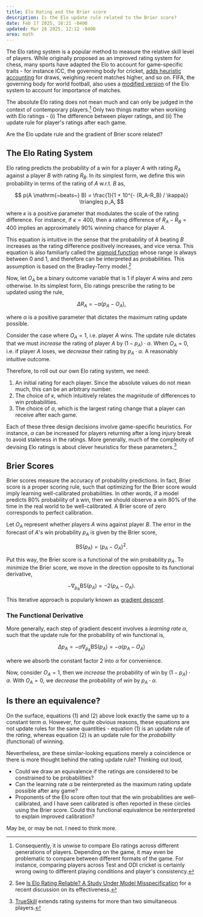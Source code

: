 ```yaml
---
title: Elo Rating and the Brier score
description: Is the Elo update rule related to the Brier score?
date: Feb 17 2025, 18:21 -0400
updated: Mar 28 2025, 12:12 -0400
area: math
---
```


The Elo rating system is a popular method to measure the relative skill level of players. While originally proposed as an improved rating system for chess, many sports have adapted the Elo to account for game-specific traits - for instance ICC, the governing body for cricket, [adds heuristic accounting](https://en.wikipedia.org/wiki/ICC_Men%27s_Test_Team_Rankings) for draws, weighing recent matches higher, and so on. FIFA, the governing body for world football, also uses a [modified version](https://en.wikipedia.org/wiki/World_Football_Elo_Ratings) of the Elo system to account for importance of matches.

The absolute Elo rating does not mean much and can only be judged in the context of contemporary players.[^elogotcha] Only two things matter when working with Elo ratings - (i) The difference between player ratings, and (ii) The update rule for player's ratings after each game.

[^elogotcha]: Consequently, it is unwise to compare Elo ratings across different generations of players. Depending on the game, it may even be problematic to compare between different formats of the game. For instance, comparing players across Test and ODI cricket is certainly wrong owing to different playing conditions and player's consistency.

Are the Elo update rule and the gradient of Brier score related?

## The Elo Rating System

Elo rating predicts the probability of a win for a player $A$ with rating $R_A$ against a player $B$ with rating $R_B$. In its simplest form, we define this win probability in terms of the rating of $A$ w.r.t. $B$ as,

$$
p(A \mathrm{~beats~} B) = \frac{1}{1 + 10^{- (R_A-R_B) / \kappa}} \triangleq p_A,
$$

where $\kappa$ is a positive parameter that modulates the scale of the rating difference. For instance, if $\kappa = 400$, then a rating difference of $R_A-R_B = 400$ implies an approximately $90\%$ winning chance for player $A$.

This equation is intuitive in the sense that the probability of $A$ beating $B$ increases as the rating difference positively increases, and vice versa. This equation is also familiarly called the [sigmoid function](https://en.wikipedia.org/wiki/Sigmoid_function) whose range is always between $0$ and $1$, and therefore can be interpreted as probabilities. This assumption is based on the Bradley-Terry model.[^bterry]

[^bterry]: See [Is Elo Rating Reliable? A Study Under Model Misspecification](https://arxiv.org/abs/2502.10985) for a recent discussion on its effectiveness.

Now, let $O_A$ be a binary outcome variable that is $1$ if player $A$ wins and zero otherwise. In its simplest form, Elo ratings prescribe the rating to be updated using the rule,

$$
\tag{1} \Delta R_A = - \alpha (p_A - O_A),
$$

where $\alpha$ is a positive parameter that dictates the maximum rating update possible.

Consider the case where $O_A = 1$, i.e. player $A$ wins. The update rule dictates that we must _increase_ the rating of player $A$ by $(1 - p_A) \cdot \alpha$. When $O_A=0$, i.e. if player $A$ loses, we _decrease_ their rating by $p_A \cdot \alpha$. A reasonably intuitive outcome.

Therefore, to roll out our own Elo rating system, we need:

1. An initial rating for each player. Since the absolute values do not mean much, this can be an arbitrary number.
2. The choice of $\kappa$, which intuitively relates the magnitude of differences to win probabilities.
3. The choice of $\alpha$, which is the largest rating change that a player can receive after each game.

Each of these three design decisions involve game-specific heuristics. For instance, $\alpha$ can be increased for players returning after a long injury break to avoid staleness in the ratings. More generally, much of the complexity of devising Elo ratings is about clever heuristics for these parameters.[^trueskill]

[^trueskill]: [TrueSkill](https://www.microsoft.com/en-us/research/publication/trueskill-2-improved-bayesian-skill-rating-system/) extends rating systems for more than two simultaneous players.

## Brier Scores

Brier scores measure the accuracy of probability predictions. In fact, Brier score is a proper scoring rule, such that optimizing for the Brier score would imply learning well-calibrated probabilities. In other words, if a model predicts $80\%$ probability of a win, then we should observe a win $80\%$ of the time in the real world to be well-calibrated. A Brier score of zero corresponds to perfect calibration.

Let $O_A$ represent whether players $A$ wins against player $B$. The error in the forecast of $A$'s win probability $p_A$ is given by the Brier score,

$$
\mathrm{BS}(p_A) = (p_A - O_A)^2.
$$

Put this way, the Brier score is a functional of the win probability $p_A$. To minimize the Brier score, we move in the direction opposite to its functional derivative,

$$
-\nabla_{p_A} \mathrm{BS}(p_A) = -2(p_A - O_A).
$$

This iterative approach is popularly known as [gradient descent](https://en.wikipedia.org/wiki/Gradient_descent).

### The Functional Derivative

More generally, each step of gradient descent involves a _learning rate_ $\alpha$, such that the update rule for the probability of win functional is,

$$
\tag{2} \Delta p_A = - \alpha \nabla_{p_A} \mathrm{BS}(p_A) = - \alpha (p_A - O_A)
$$

where we absorb the constant factor $2$ into $\alpha$ for convenience.

Now, consider $O_A = 1$, then we _increase_ the probability of win by $(1-p_A)\cdot\alpha$. With $O_A = 0$, we _decrease_ the probability of win by $p_A\cdot\alpha$.

## Is there an equivalence?

On the surface, equations $(1)$ and $(2)$ above look exactly the same up to a constant term $\alpha$. However, for quite obvious reasons, these equations are not update rules for the same quantities - equation $(1)$ is an update rule of the _rating_, whereas equation $(2)$ is an update rule for the _probability_ (functional) of winning.

Nevertheless, are these similar-looking equations merely a coincidence or there is more thought behind the rating update rule? Thinking out loud,

- Could we draw an equivalence if the ratings are considered to be constrained to be probabilities?
- Can the learning rate $\alpha$ be reinterpreted as the maximum rating update possible after any game?
- Proponents of the Elo score often tout that the win probabilities are well-calibrated, and I have seen calibrated is often reported in these circles using the Brier score. Could this functional equivalence be reinterpreted to explain improved calibration?

May be, or may be not. I need to think more.
